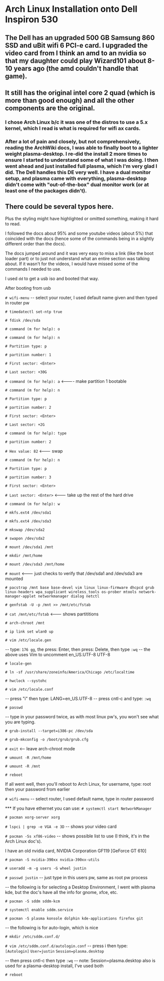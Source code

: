 # Arch Linux Installation onto Dell Inspiron 530

## The Dell has an upgraded 500 GB Samsung 860 SSD and uBit wifi 6 PCI-e card. I upgraded the video card from I think an amd to an nvidia so that my daughter could play Wizard101 about 8-10 years ago (the amd couldn't handle that game).
## It still has the original intel core 2 quad (which is more than good enough) and all the other components are the original.

### I chose Arch Linux b/c it was one of the distros to use a 5.x kernel, which I read is what is required for wifi ax cards.

### After a lot of pain and closely, but not comprehensively, reading the ArchWiki docs, I was able to finally boot to a lighter weight plasma-desktop. I re-did the install 2 more times to ensure I started to understand some of what I was doing. I then went ahead and just installed full plasma, which I'm very glad I did. The Dell handles this DE very well. I have a dual monitor setup, and plasma came with everything, plasma-desktop didn't come with "out-of-the-box" dual monitor work (or at least one of the packages didn't). 


## There could be several typos here. 
Plus the styling might have highlighted or omitted something, making it hard to read.

I followed the docs about 95% and some youtube videos (about 5%) that coincided with the docs (hence some of the commands being in a slightly different order than the docs).

The docs jumped around and it was very easy to miss a link (like the boot loader part) or to just not understand what an entire section was talking about. If it wasn't for the videos, I would have missed some of the commands I needed to use.

I used `dd` to get a usb iso and booted that way.

After booting from usb

`# wifi-menu`
  -- select your router, I used default name given and then typed in router pw

`# timedatectl set-ntp true`

`# fdisk /dev/sda`

`# command (m for help): o`

`# command (m for help): n`

`# Partition type: p`

`# partition number: 1`

`# First sector: <Enter>`

`# Last sector: +30G`

`# command (m for help): a` <---- make partition 1 bootable

`# command (m for help): n`

`# Partition type: p`

`# partition number: 2`

`# First sector: <Enter>`

`# Last sector: +2G`

`# command (m for help): type`

`# partition number: 2`

`# Hex value: 82` <--- swap

`# command (m for help): n`

`# Partition type: p`

`# partition number: 3`

`# First sector: <Enter>`

`# Last sector: <Enter>` <--- take up the rest of the hard drive

`# command (m for help): w`

`# mkfs.ext4 /dev/sda1`

`# mkfs.ext4 /dev/sda3`

`# mkswap /dev/sda2`

`# swapon /dev/sda2`

`# mount /dev/sda1 /mnt`

`# mkdir /mnt/home`

`# mount /dev/sda3 /mnt/home`

`# mount` <--- just checks to verify that /dev/sda1 and /dev/sda3 are mounted

`# pacstrap /mnt base base-devel vim linux linux-firmware dhcpcd grub linux-headers wpa_supplicant wireless_tools os-prober mtools network-manager-applet networkmanager dialog netctl`

`# genfstab -U -p /mnt >> /mnt/etc/fstab`

`# cat /mnt/etc/fstab` <--- shows partititions

`# arch-chroot /mnt`

`# ip link set wlan0 up`

`# vim /etc/locale.gen`

-- type: `176 gg`, the press: Enter, then press: Delete, then type `:wq`
-- the above uses Vim to uncomment en_US.UTF-8 UTF-8

`# locale-gen`

`# ln -sf /usr/share/zoneinfo/America/Chicago /etc/localtime`

`# hwclock --systohc`

`# vim /etc/locale.conf`

-- press "i" then type: LANG=en_US.UTF-8
-- press cntl-c and type: `:wq`

`# passwd`

-- type in your password twice, as with most linux pw's, you won't see what you are typing.

`# grub-install --target=i386-pc /dev/sda`

`# grub-mkconfig -o /boot/grub/grub.cfg`

`# exit` <-- leave arch-chroot mode

`# umount -R /mnt/home`

`# umount -R /mnt`

`# reboot`

If all went well, then you'll reboot to Arch Linux,
for username, type: root
then your password from earlier

`# wifi-menu`
  -- select router, I used default name, type in router password

  *** If you have ethernet you can use:
     `# systemctl start NetworkManager`

`# pacman xorg-server xorg`

`# lspci | grep -e VGA -e 3D`
  -- shows your video card

`# pacman -Ss xf86-video`
  -- shows possible list to use (I think, it's in the Arch Linux doc's).

I have an old nvidia card, NVIDIA Corporation GF119 [GeForce GT 610]

`# pacman -S nvidia-390xx nvidia-390xx-utils`

`# useradd -m -g users -G wheel justin`

`# passwd justin`
   -- just type in this users pw, same as root pw process

-- the following is for selecting a Desktop Environment, I went with plasma kde, but the doc's have all the info for gnome, xfce, etc.

`# pacman -S sddm sddm-kcm`

`# systemctl enable sddm.service`

`# pacman -S plasma konsole dolphin kde-applications firefox git`

-- the following is for auto-login, which is nice

`# mkdir /etc/sddm.conf.d/`

`# vim /etc/sddm.conf.d/autologin.conf`
  -- press i then type:  
     `[Autologin]`
     `User=justin`
     `Session=plasma.desktop`

  -- then press cntl-c then type `:wq`
  -- note: Session=plasma.desktop also is used for a plasma-desktop install, I've used both

`# reboot`



